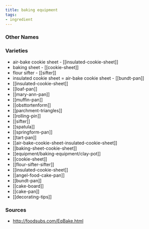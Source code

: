 ```yaml
---
title: baking equipment
tags:
- ingredient
---
```



### Other Names


### Varieties

* air-bake cookie sheet - [[insulated-cookie-sheet]]
* baking sheet - [[cookie-sheet]]
* flour sifter - [[sifter]]
* insulated cookie sheet = air-bake cookie sheet - [[bundt-pan]]
* [[insulated-cookie-sheet]]
* [[loaf-pan]]
* [[mary-ann-pan]]
* [[muffin-pan]]
* [[obsttortenform]]
* [[parchment-triangles]]
* [[rolling-pin]]
* [[sifter]]
* [[spatula]]
* [[springform-pan]]
* [[tart-pan]]
* [[air-bake-cookie-sheet-insulated-cookie-sheet]]
* [[baking-sheet-cookie-sheet]]
* [[equipment/baking-equipment/clay-pot]]
* [[cookie-sheet]]
* [[flour-sifter-sifter]]
* [[insulated-cookie-sheet]]
* [[angel-food-cake-pan]]
* [[bundt-pan]]
* [[cake-board]]
* [[cake-pan]]
* [[decorating-tips]]

### Sources
* http://foodsubs.com/EqBake.html
